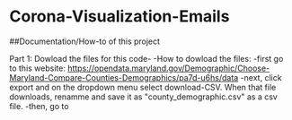 # Corona-Visualization-Emails

##Documentation/How-to of this project 

Part 1: Dowload the files for this code-
-How to dowload the files:
  -first go to this website: https://opendata.maryland.gov/Demographic/Choose-Maryland-Compare-Counties-Demographics/pa7d-u6hs/data
  -next, click export and on the dropdown menu select download-CSV. When that file downloads, renamme and save it as "county_demographic.csv" as a csv file.
  -then, go to 
 
